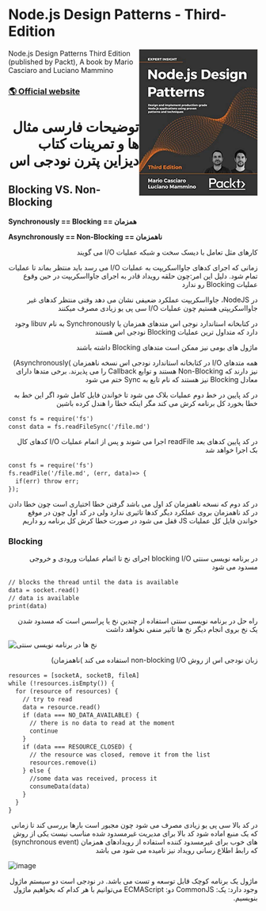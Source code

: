 # Node.js Design Patterns - Third-Edition

<a href="https://www.nodejsdesignpatterns.com"><img width="240" align="right" src="https://github.com/lmammino/lmammino/blob/master/nodejsdp.jpg?raw=true"></a>

Node.js Design Patterns Third Edition (published by Packt), A book by Mario Casciaro and Luciano Mammino

### [🌎 Official website](https://www.nodejsdesignpatterns.com)

# <p dir="rtl" align="right">توضیحات فارسی مثال ها و تمرینات کتاب دیزاین پترن نودجی اس</p>

## Blocking VS. Non-Blocking

**Synchronously == Blocking == همزمان**

**Asynchronously == Non-Blocking == ناهمزمان**


<p dir="rtl" align="right">
 کارهای مثل تعامل با دیسک سخت و شبکه عملیات I/O می گویند
</p>

<p dir="rtl" align="right">
  زمانی که اجرای کدهای جاوااسکریپت به عملیات I/O می رسد باید منتظر بماند تا عملیات تمام شود. دلیل این امر:‌چون حلقه رویداد قادر به اجرای جاوااسکریپت در حین وقوع عملیات Blocking رو ندارد
</p>

<p dir="rtl" align="right">
در NodeJS، جاوااسکریپت عملکرد ضعیفی نشان می دهد وقتی منتظر کدهای غیر جاوااسکریپتی هستیم چون عملیات I/O سی پی یو زیادی مصرف میکنند
 </p>
 
 <p dir="rtl" align="right">
در کتابخانه استاندارد نوجی اس متدهای همزمان یا Synchronously به نام libuv وجود دارد که متداول ترین عملیات Blocking نودجی اس هستند
 </p>
 
 <p dir="rtl" align="right">
ماژول های بومی نیز ممکن است متدهای Blocking داشته باشند
 </p>
 
 <p dir="rtl" align="right">
همه متدهای I/O در کتابخانه استاندارد نودجی اس نسخه ناهمزمان )Asynchronously) نیز دارند که Non-Blocking هستند و توابع Callback را می پذیرند. برخی متدها دارای معادل Blocking نیز هستند که نام تابع به Sync ختم می شود
 </p>
 
 
  <p dir="rtl" align="right">
  در کد پایین در خط دوم عملیات بلاک می شود تا خواندن فایل کامل شود اگر این خط به خطا بخورد کل برنامه کرش می کند مگر اینکه خطا را هندل کرده باشین
 </p>
 
 ```
 const fs = require('fs')
 const data = fs.readFileSync('/file.md')
 ```
 
  <p dir="rtl" align="right">
  در کد پایین کدهای بعد readFile اجرا می شوند و پس از اتمام عملیات I/O کدهای کال بک اجرا خواهد شد
 </p>
 
 ```
 const fs = require('fs')
 fs.readFile('/file.md', (err, data)=> {
   if(err) throw err;
 });
 ```
 
  <p dir="rtl" align="right">
  در کد دوم که نسخه ناهمزمان کد اول می باشد گرفتن خطا اختیاری است چون خطا دادن در کد ناهمزمان بروی عملکرد دیگر کدها تاثیری ندارد ولی در کد اول چون در موقع خواندن فایل کل عملیات JS قفل می شود در صورت خطا کرش کل برنامه رو داریم
</p>

### Blocking

<p dir="rtl" align="right">در برنامه نویسی سنتی blocking I/O اجرای نخ تا اتمام عملیات ورودی و خروجی مسدود می شود</p>

```
// blocks the thread until the data is available
data = socket.read()
// data is available
print(data)
```


<p dir="rtl" align="right">راه حل در برنامه نویسی سنتی استفاده از چندین نخ یا پراسس است که مسدود شدن یک نخ بروی انجام دیگر نخ ها تاثیر منفی نخواهد داشت</p>


![نخ ها در برنامه نویسی سنتی](https://user-images.githubusercontent.com/45192069/132132127-7eb646b3-36b0-453b-bfd0-97a4f02806b5.png)

<p dir="rtl" align="right">زبان نودجی اس از روش non-blocking I/O استفاده می کند )ناهمزمان) </p>

```
resources = [socketA, socketB, fileA]
while (!resources.isEmpty()) {
  for (resource of resources) {
    // try to read
    data = resource.read()
    if (data === NO_DATA_AVAILABLE) {
      // there is no data to read at the moment
      continue
    }
    if (data === RESOURCE_CLOSED) {
      // the resource was closed, remove it from the list
      resources.remove(i)
    } else {
      //some data was received, process it
      consumeData(data)
    }
  }
}
```

<p dir="rtl" align="right">در کد بالا سی پی یو زیادی مصرف می شود چون مجبور است بارها بررسی کند تا زمانی که یک منبع اماده شود کد بالا برای مدیریت غیرمسدود شده مناسب نیست یکی از روش های خوب برای غیرمسدود کننده استفاده از رویدادهای همزمان (synchronous event) که رابط اطلاع رسانی رویداد نیز نامیده می شود می باشد</p>


![image](https://user-images.githubusercontent.com/45192069/132132474-b67e4988-07bc-43e6-9c3e-da65e047ecec.png)


<p dir="rtl" align="right">
  ماژول یک برنامه کوچک قابل توسعه و تست می باشد. 
در نودجی است دو سیستم ماژول وجود دارد: یک:  CommonJS دو:  ECMAScript 
می‌توانیم با هر کدام که بخواهیم ماژول بنویسیم. 
  </p>
